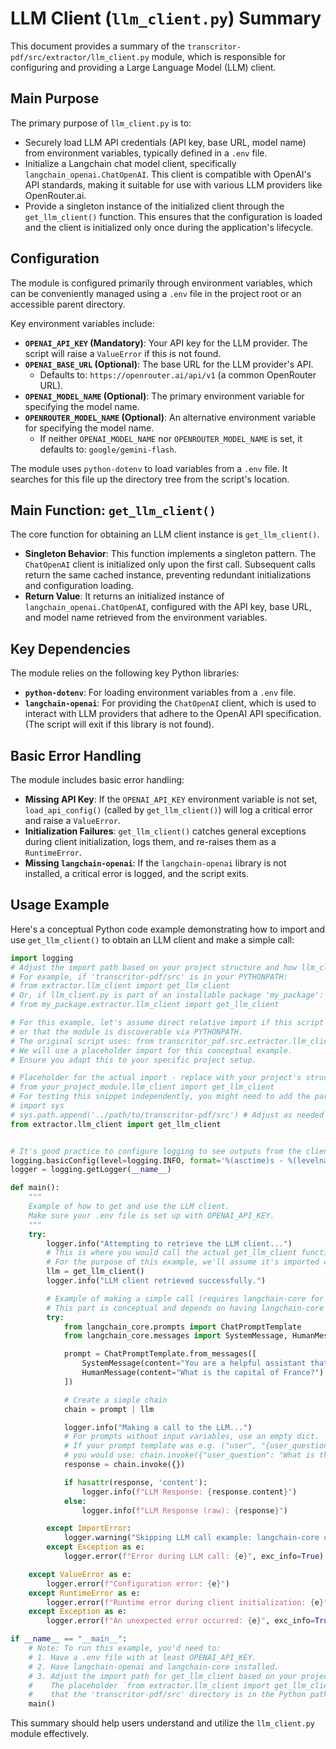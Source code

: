 # LLM Client (`llm_client.py`) Summary

This document provides a summary of the `transcritor-pdf/src/extractor/llm_client.py` module, which is responsible for configuring and providing a Large Language Model (LLM) client.

## Main Purpose

The primary purpose of `llm_client.py` is to:
- Securely load LLM API credentials (API key, base URL, model name) from environment variables, typically defined in a `.env` file.
- Initialize a Langchain chat model client, specifically `langchain_openai.ChatOpenAI`. This client is compatible with OpenAI's API standards, making it suitable for use with various LLM providers like OpenRouter.ai.
- Provide a singleton instance of the initialized client through the `get_llm_client()` function. This ensures that the configuration is loaded and the client is initialized only once during the application's lifecycle.

## Configuration

The module is configured primarily through environment variables, which can be conveniently managed using a `.env` file in the project root or an accessible parent directory.

Key environment variables include:

-   **`OPENAI_API_KEY` (Mandatory)**: Your API key for the LLM provider. The script will raise a `ValueError` if this is not found.
-   **`OPENAI_BASE_URL` (Optional)**: The base URL for the LLM provider's API.
    *   Defaults to: `https://openrouter.ai/api/v1` (a common OpenRouter URL).
-   **`OPENAI_MODEL_NAME` (Optional)**: The primary environment variable for specifying the model name.
-   **`OPENROUTER_MODEL_NAME` (Optional)**: An alternative environment variable for specifying the model name.
    *   If neither `OPENAI_MODEL_NAME` nor `OPENROUTER_MODEL_NAME` is set, it defaults to: `google/gemini-flash`.

The module uses `python-dotenv` to load variables from a `.env` file. It searches for this file up the directory tree from the script's location.

## Main Function: `get_llm_client()`

The core function for obtaining an LLM client instance is `get_llm_client()`.

-   **Singleton Behavior**: This function implements a singleton pattern. The `ChatOpenAI` client is initialized only upon the first call. Subsequent calls return the same cached instance, preventing redundant initializations and configuration loading.
-   **Return Value**: It returns an initialized instance of `langchain_openai.ChatOpenAI`, configured with the API key, base URL, and model name retrieved from the environment variables.

## Key Dependencies

The module relies on the following key Python libraries:

-   **`python-dotenv`**: For loading environment variables from a `.env` file.
-   **`langchain-openai`**: For providing the `ChatOpenAI` client, which is used to interact with LLM providers that adhere to the OpenAI API specification. (The script will exit if this library is not found).

## Basic Error Handling

The module includes basic error handling:

-   **Missing API Key**: If the `OPENAI_API_KEY` environment variable is not set, `load_api_config()` (called by `get_llm_client()`) will log a critical error and raise a `ValueError`.
-   **Initialization Failures**: `get_llm_client()` catches general exceptions during client initialization, logs them, and re-raises them as a `RuntimeError`.
-   **Missing `langchain-openai`**: If the `langchain-openai` library is not installed, a critical error is logged, and the script exits.

## Usage Example

Here's a conceptual Python code example demonstrating how to import and use `get_llm_client()` to obtain an LLM client and make a simple call:

```python
import logging
# Adjust the import path based on your project structure and how llm_client.py is accessible.
# For example, if 'transcritor-pdf/src' is in your PYTHONPATH:
# from extractor.llm_client import get_llm_client
# Or, if llm_client.py is part of an installable package 'my_package':
# from my_package.extractor.llm_client import get_llm_client

# For this example, let's assume direct relative import if this script is placed appropriately,
# or that the module is discoverable via PYTHONPATH.
# The original script uses: from transcritor_pdf.src.extractor.llm_client import get_llm_client
# We will use a placeholder import for this conceptual example.
# Ensure you adapt this to your specific project setup.

# Placeholder for the actual import - replace with your project's structure
# from your_project_module.llm_client import get_llm_client
# For testing this snippet independently, you might need to add the parent directory to sys.path
# import sys
# sys.path.append('../path/to/transcritor-pdf/src') # Adjust as needed
from extractor.llm_client import get_llm_client


# It's good practice to configure logging to see outputs from the client module
logging.basicConfig(level=logging.INFO, format='%(asctime)s - %(levelname)s - %(name)s - %(message)s')
logger = logging.getLogger(__name__)

def main():
    """
    Example of how to get and use the LLM client.
    Make sure your .env file is set up with OPENAI_API_KEY.
    """
    try:
        logger.info("Attempting to retrieve the LLM client...")
        # This is where you would call the actual get_llm_client function
        # For the purpose of this example, we'll assume it's imported correctly.
        llm = get_llm_client()
        logger.info("LLM client retrieved successfully.")

        # Example of making a simple call (requires langchain-core for ChatPromptTemplate)
        # This part is conceptual and depends on having langchain-core components.
        try:
            from langchain_core.prompts import ChatPromptTemplate
            from langchain_core.messages import SystemMessage, HumanMessage

            prompt = ChatPromptTemplate.from_messages([
                SystemMessage(content="You are a helpful assistant that provides concise answers."),
                HumanMessage(content="What is the capital of France?")
            ])

            # Create a simple chain
            chain = prompt | llm

            logger.info("Making a call to the LLM...")
            # For prompts without input variables, use an empty dict.
            # If your prompt template was e.g. ("user", "{user_question}"),
            # you would use: chain.invoke({"user_question": "What is the capital of France?"})
            response = chain.invoke({})

            if hasattr(response, 'content'):
                logger.info(f"LLM Response: {response.content}")
            else:
                logger.info(f"LLM Response (raw): {response}")

        except ImportError:
            logger.warning("Skipping LLM call example: langchain-core components not found.")
        except Exception as e:
            logger.error(f"Error during LLM call: {e}", exc_info=True)

    except ValueError as e:
        logger.error(f"Configuration error: {e}")
    except RuntimeError as e:
        logger.error(f"Runtime error during client initialization: {e}")
    except Exception as e:
        logger.error(f"An unexpected error occurred: {e}", exc_info=True)

if __name__ == "__main__":
    # Note: To run this example, you'd need to:
    # 1. Have a .env file with at least OPENAI_API_KEY.
    # 2. Have langchain-openai and langchain-core installed.
    # 3. Adjust the import path for get_llm_client based on your project structure.
    #    The placeholder `from extractor.llm_client import get_llm_client` assumes
    #    that the 'transcritor-pdf/src' directory is in the Python path.
    main()
```

This summary should help users understand and utilize the `llm_client.py` module effectively.
